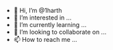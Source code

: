 - 👋 Hi, I’m @1harth
- 👀 I’m interested in ...
- 🌱 I’m currently learning ...
- 💞️ I’m looking to collaborate on ...
- 📫 How to reach me ...

<!---
1harth/1harth is a ✨ special ✨ repository because its `README.md` (this file) appears on your GitHub profile.
You can click the Preview link to take a look at your changes.
--->
